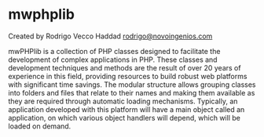 # mwphplib
Created by Rodrigo Vecco Haddad 
rodrigo@novoingenios.com

mwPHPlib is a collection of PHP classes designed to facilitate the development of complex applications in PHP.
These classes and development techniques and methods are the result of over 20 years of experience in this field, providing resources to build robust web platforms with significant time savings.
The modular structure allows grouping classes into folders and files that relate to their names and making them available as they are required through automatic loading mechanisms.
Typically, an application developed with this platform will have a main object called an application, on which various object handlers will depend, which will be loaded on demand.
